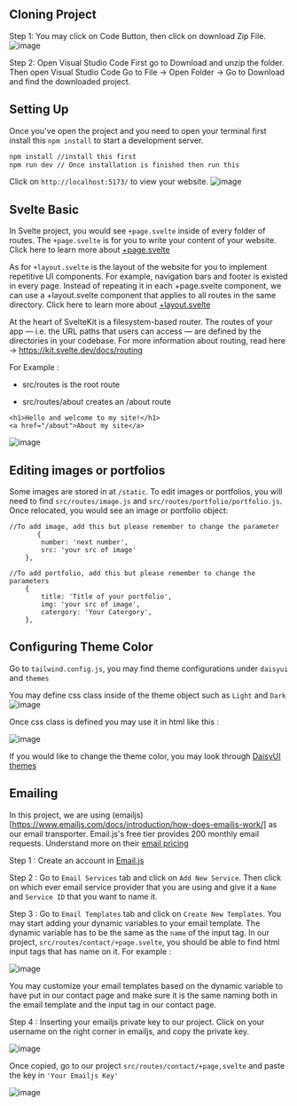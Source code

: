 ## Cloning Project 
Step 1: You may click on Code Button, then click on download Zip File.
![image](https://github.com/cl3mentch/innovus/assets/31813377/2b437249-ae4e-4125-aa13-55d1a6e10164)

Step 2: Open Visual Studio Code
First go to Download and unzip the folder. Then open Visual Studio Code Go to File -> Open Folder -> Go to Download and find the downloaded project.




## Setting Up
Once you've open the project and you need to open your terminal first install this  `npm install` to start a development server.

```bash
npm install //install this first
npm run dev // Once installation is finished then run this
```

Click on `http://localhost:5173/` to view your website.
![image](https://github.com/cl3mentch/innovus/assets/31813377/7ee25007-c035-4474-bb39-ccac7d6abcab)


## Svelte Basic
In Svelte project, you would see `+page.svelte` inside of every folder of routes. The `+page.svelte` is for you to write your content of your website. Click here to learn more about [+page.svelte](https://learn.svelte.dev/tutorial/pages)


As for `+layout.svelte` is the layout of the website for you to implement repetitive UI components. For example, navigation bars and footer is existed in every page. Instead of repeating it in each +page.svelte component, we can use a +layout.svelte component that applies to all routes in the same directory. Click here to learn more about [+layout.svelte](https://learn.svelte.dev/tutorial/layouts)

At the heart of SvelteKit is a filesystem-based router. The routes of your app — i.e. the URL paths that users can access — are defined by the directories in your codebase.
For more information about routing, read here -> https://kit.svelte.dev/docs/routing


For Example :
- src/routes is the root route
* src/routes/about creates an /about route

```
<h1>Hello and welcome to my site!</h1>
<a href="/about">About my site</a>
```
![image](https://github.com/cl3mentch/innovus/assets/31813377/4199ffcc-0709-489f-ba10-af3533ee092d)


## Editing images or portfolios
Some images are stored in at `/static`. To edit images or portfolios, you will need to find `src/routes/image.js` and `src/routes/portfolio/portfolio.js`. Once relocated, you would see an image or portfolio object:


```
//To add image, add this but please remember to change the parameter
       {
		number: 'next number',
		src: 'your src of image'
	},
```


```
//To add portfolio, add this but please remember to change the parameters
    {
        title: 'Title of your portfolio',
        img: 'your src of image',
        catergory: 'Your Catergory',
    },
```




## Configuring Theme Color 
Go to `tailwind.config.js`, you may find theme configurations under `daisyui` and `themes`

You may define css class inside of the theme object such as `Light` and `Dark`
![image](https://github.com/cl3mentch/innovus/assets/31813377/2c092f75-613e-4401-be86-74f4ac8a5a83)


Once css class is defined you may use it in html like this :


![image](https://github.com/cl3mentch/innovus/assets/31813377/de903ff9-9908-4fc2-8327-87603ca3098e)


If you would like to change the theme color, you may look through [DaisyUI themes](https://daisyui.com/docs/themes/)


## Emailing
In this project, we are using (emailjs)[https://www.emailjs.com/docs/introduction/how-does-emailjs-work/] as our email transporter. Email.js's free tier provides 200 monthly email requests. Understand more on their [email pricing](https://www.emailjs.com/pricing/)


Step 1 : Create an account in [Email.js](https://dashboard.emailjs.com/sign-up) 


Step 2 : Go to `Email Services` tab and click on `Add New Service`. Then click on which ever email service provider that you are using and give it a `Name` and `Service ID` that you want to name it.


Step 3 : Go to `Email Templates` tab and click on `Create New Templates`. You may start adding your dynamic variables to your email template. The dynamic variable has to be the same as the `name` of the input tag. In our project, `src/routes/contact/+page.svelte`, you should be able to find html input tags that has name on it. For example :


![image](https://github.com/cl3mentch/innovus/assets/31813377/75c2d8c4-4653-43ab-bf6f-b655d610ddcb)

You may customize your email templates based on the dynamic variable to have put in our contact page and make sure it is the same naming both in the email template and the input tag in our contact page.


Step 4 : Inserting your emailjs private key to our project. Click on your username on the right corner in emailjs, and copy the private key.


![image](https://github.com/cl3mentch/innovus/assets/31813377/20e5723f-d034-43e2-bb15-03524a9154ac)


Once copied, go to our project  `src/routes/contact/+page,svelte` and paste the key in `'Your Emailjs Key'`


![image](https://github.com/cl3mentch/innovus/assets/31813377/851af635-4a97-463d-802b-5ac927310e79)






